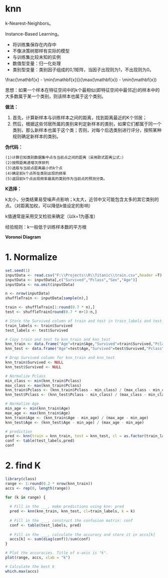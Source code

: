 # knn

k-Nearest-Neighbors。


Instance-Based Learning。
* 将训练集保存在内存中
* 不像决策树那样有实际的模型
* 与训练集比较未知的实例
* 数值型变量：归一化处理
* 类别型变量：类别因子组成的0,1矩阵，当因子出现则为1，不出现则为0。

\frac{\mathbf{x} - \min(\mathbf{x})}{\max(\mathbf{x}) - \min(\mathbf{x})

思想：如果一个样本在特征空间中的k个最相似(即特征空间中最邻近)的样本中的大多数属于某一个类别，则该样本也属于这个类别。

**做法：**
1. 首先，计算新样本与训练样本之间的距离，找到距离最近的K个邻居；
2. 然后，根据这些邻居所属的类别来判定新样本的类别，如果它们都属于同一个类别，那么新样本也属于这个类；否则，对每个后选类别进行评分，按照某种规则确定新样本的类别。

**伪代码：**
```
(1)计算已知类别数据集中点与当前点之间的距离（采用欧式距离公式:）
(2)按照距离递增次序排列
(3)选取与当前点距离最小的k个点
(4)确定前k个点所在类别出现的频率
(5)返回前k个点出现频率最高的类别作为当前点的预测分类。
```

**K选择：**

k太小，分类结果易受噪声点影响；k太大，近邻中又可能包含太多的其它类别的点。（对距离加权，可以降低k值设定的影响）

k值通常是采用交叉检验来确定（以k=1为基准）

经验规则：k一般低于训练样本数的平方根

**Voronoi Diagram**

# 1. Normalize
```r
set.seed(1)
inputData <- read.csv("F:\\Projects\\R\\Titanic\\train.csv",header =T)
inputData <- inputData[,c("Survived","Pclass","Sex","Age")]
inputData <- na.omit(inputData)

n <- nrow(inputData)
shuffleTrain <- inputData[sample(n),]

train <- shuffleTrain[1:round(0.7 * n),]
test <- shuffleTrain[round(0.7 * n+1):n,]

# Store the Survived column of train and test in train_labels and test_labels
train_labels <- train$Survived
test_labels <- test$Survived

# Copy train and test to knn_train and knn_test
knn_train <- data.frame("Age"=train$Age,"Survived"=train$Survived,"Pclass"=as.integer( train$Pclass),"Sex"=as.numeric(train$Sex))
knn_test <- data.frame("Age"=test$Age,"Survived"=test$Survived,"Pclass"=as.integer( test$Pclass),"Sex"=as.numeric(test$Sex))

# Drop Survived column for knn_train and knn_test
knn_train$Survived <- NULL
knn_test$Survived <- NULL

# Normalize Pclass
min_class <- min(knn_train$Pclass)
max_class <- max(knn_train$Pclass)
knn_train$Pclass <- (knn_train$Pclass - min_class) / (max_class - min_class)
knn_test$Pclass <- (knn_test$Pclass - min_class) / (max_class - min_class)

# Normalize Age
min_age <- min(knn_train$Age)
max_age <- max(knn_train$Age)
knn_train$Age <- (knn_train$Age - min_age) / (max_age - min_age)
knn_test$Age <- (knn_test$Age - min_age) / (max_age - min_age)

# prediction
pred <- knn(train = knn_train, test = knn_test, cl = as.factor(train_labels) , k = 5,prob = FALSE, use.all = TRUE)
conf <- table(test_labels,pred)
conf
```

# 2. find K
```r
library(class)
range <- 1:round(0.2 * nrow(knn_train))
accs <- rep(0, length(range))

for (k in range) {
  
  # Fill in the ___, make predictions using knn: pred
  pred <- knn(knn_train, knn_test, cl=train_labels, k = k)
  
  # Fill in the ___, construct the confusion matrix: conf
  conf <- table(test_labels, pred)
  
  # Fill in the ___, calculate the accuracy and store it in accs[k]
  accs[k] <- sum(diag(conf))/sum(conf)
}

# Plot the accuracies. Title of x-axis is "k".
plot(range, accs, xlab = "k")

# Calculate the best k
which.max(accs)
```
